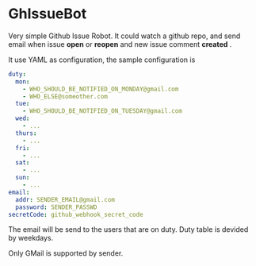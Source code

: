 # GhIssueBot

Very simple Github Issue Robot. It could watch a github repo, and send email when issue **open** or **reopen** and new issue 
comment **created** .

It use YAML as configuration, the sample configuration is

```YAML
duty:
  mon:
    - WHO_SHOULD_BE_NOTIFIED_ON_MONDAY@gmail.com
    - WHO_ELSE@someother.com
  tue:
    - WHO_SHOULD_BE_NOTIFIED_ON_TUESDAY@gmail.com
  wed:
    - ...
  thurs:
    - ...
  fri:
    - ...
  sat:
    - ...
  sun:
    - ...
email:
  addr: SENDER_EMAIL@gmail.com
  password: SENDER_PASSWD
secretCode: github_webhook_secret_code
```

The email will be send to the users that are on duty. Duty table is devided by weekdays. 

Only GMail is supported by sender.
